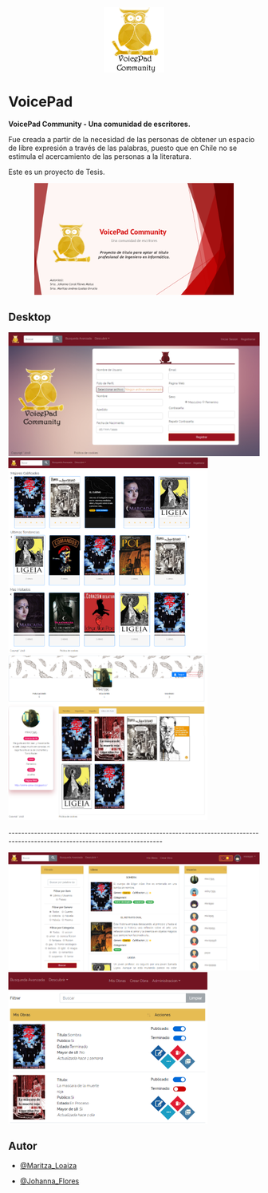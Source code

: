 <div align="center">
<img width="120px" src="./images/logo.png" />
</div>

# VoicePad

**VoicePad Community - Una comunidad de escritores.**

Fue creada a partir de la necesidad de las personas de obtener un espacio de
libre expresión a través de las palabras, puesto que en Chile no se
estimula el acercamiento de las personas a la literatura. 

Este es un proyecto de Tesis.

<div align="center">
<img width="400px" src="./images/portada.PNG"/>
</div>

## Desktop

<img width="800px" src="./images/registro.png" />
<div>
<img width="400px" src="./images/home.png" />
<img width="400px" src="./images/perfil.png" />
</div>
<p>------------------------------------------------------------------------------------------------------------------------------</p>
<div >
<img width="800px" src="./images/buscador.png" />
<img width="400px" src="./images/misobras.png" />
</div>

## Autor

* **<Maritza Loaiza>**  [@Maritza_Loaiza](https://github.com/Maritza7395)

* **<Johanna Flores>**  [@Johanna_Flores](https://github.com/jhFlores15)
